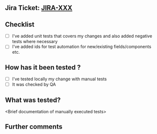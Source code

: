 ## Jira Ticket: [JIRA-XXX](https://usd-dev.atlassian.net/browse/JIRA-000)

## Checklist

- [ ] I've added unit tests that covers my changes and also added negative tests where necessary
- [ ] I've added ids for test automation for new/existing fields/components etc.

## How has it been tested ?

- [ ] I've tested locally my change with manual tests
- [ ] It was checked by QA

## What was tested?

\<Brief documentation of manually executed tests>

## Further comments
